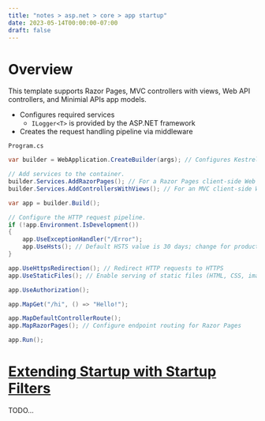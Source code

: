 ```yaml
---
title: "notes > asp.net > core > app startup"
date: 2023-05-14T00:00:00-07:00
draft: false
---
```


# Overview
This template supports Razor Pages, MVC controllers with views, Web API controllers, and Minimial APIs app models.
- Configures required services
    - `ILogger<T>` is provided by the ASP.NET framework
- Creates the request handling pipeline via middleware

`Program.cs`
```cs
var builder = WebApplication.CreateBuilder(args); // Configures Kestrel

// Add services to the container.
builder.Services.AddRazorPages(); // For a Razor Pages client-side Web UI
builder.Services.AddControllersWithViews(); // For an MVC client-side Web UI

var app = builder.Build();

// Configure the HTTP request pipeline.
if (!app.Environment.IsDevelopment())
{
    app.UseExceptionHandler("/Error");
    app.UseHsts(); // Default HSTS value is 30 days; change for production scenarios; https://aka.ms/aspnetcore-hst
}

app.UseHttpsRedirection(); // Redirect HTTP requests to HTTPS
app.UseStaticFiles(); // Enable serving of static files (HTML, CSS, images, JavaScript)

app.UseAuthorization(); 

app.MapGet("/hi", () => "Hello!");

app.MapDefaultControllerRoute();
app.MapRazorPages(); // Configure endpoint routing for Razor Pages

app.Run();
```

# [Extending Startup with Startup Filters](https://learn.microsoft.com/en-us/aspnet/core/fundamentals/startup?view=aspnetcore-7.0#extend-startup-with-startup-filters)
TODO...